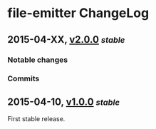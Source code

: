# file-emitter ChangeLog

## 2015-04-XX, [v2.0.0](https://github.com/skenqbx/file-emitter/tree/v2.0.0) **_<small>stable</small>_**

### Notable changes

### Commits

## 2015-04-10, [v1.0.0](https://github.com/skenqbx/file-emitter/tree/v1.0.0) **_<small>stable</small>_**

First stable release.
